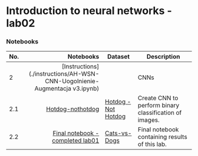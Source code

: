 # Introduction to neural networks - lab02

### Notebooks

| No. |                                                                  Notebooks | Dataset                                                                                    | Description                                            |
|-----|---------------------------------------------------------------------------:|--------------------------------------------------------------------------------------------|--------------------------------------------------------|
| 2   | [Instructions](./instructions/AH-WSN-CNN-Uogolnienie-Augmentacja v3.ipynb) |                                                                                            | CNNs                                                   |
| 2.1 |                       [Hotdog-nothotdog](./hotdog-nothotdog/hot-dog.ipynb) | [Hotdog - Not Hotdog](https://www.kaggle.com/datasets/thedatasith/hotdog-nothotdog)        | Create CNN to perform binary classification of images. |
| 2.2 |                   [Final notebook - completed lab01](./nn_lab02_CNN.ipynb) | [Cats-vs-Dogs](https://www.kaggle.com/datasets/shaunthesheep/microsoft-catsvsdogs-dataset) | Final notebook containing results of this lab.         |
